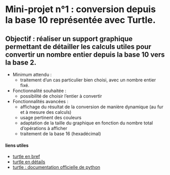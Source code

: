 # Mini-projet n°1 : conversion depuis la base 10 représentée avec Turtle.


## Objectif : réaliser un support graphique permettant de détailler les calculs utiles pour convertir un nombre entier depuis la base 10 vers la base 2. 
* Minimum attendu : 
  * traitement d’un cas particulier bien choisi, avec un nombre entier fixé.
* Fonctionnalité souhaitée :
  * possibilité de choisir l’entier à convertir
* Fonctionnalités avancées : 
  * affichage du résultat de la conversion de manière dynamique (au fur et à mesure des calculs)
  * usage pertinent des couleurs
  * adaptation de la taille du graphique en fonction du nombre total d’opérations à afficher  
  * traitement de la base 16 (hexadécimal)


#### liens utiles
* [turtle en bref](https://github.com/thfruchart/1nsi/blob/main/projet/turtle-en-bref.pdf)
* [turtle en détails](https://github.com/thfruchart/1nsi/blob/main/projet/a-la-decouverte-de-turtle.pdf)
* [turtle : documentation officielle de python](https://docs.python.org/fr/3/library/turtle.html)
